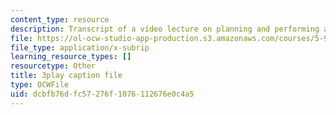 ```yaml
---
content_type: resource
description: Transcript of a video lecture on planning and performing a lecture.
file: https://ol-ocw-studio-app-production.s3.amazonaws.com/courses/5-95j-teaching-college-level-science-and-engineering-spring-2009/dcbfb76dfc57276f1076112676e0c4a5_RyKmgyGH5dw.srt
file_type: application/x-subrip
learning_resource_types: []
resourcetype: Other
title: 3play caption file
type: OCWFile
uid: dcbfb76d-fc57-276f-1076-112676e0c4a5
---
```

